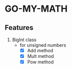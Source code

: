 # GO-MY-MATH


## Features 
1. BigInt class
    + for unsigned numbers
        - [X] Add method
        - [X] Mult method
        - [X] Pow method
